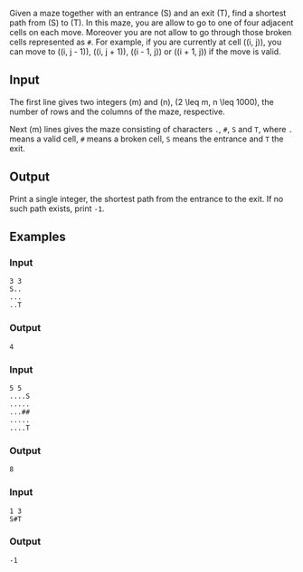 Given a maze together with an entrance \(S\) and an exit \(T\), find a shortest path from \(S\) to \(T\). In this maze, you are allow to go to one of four adjacent cells on each move. Moreover you are not allow to go through those broken cells represented as `#`. For example, if you are currently at cell \((i, j)\), you can move to \((i, j - 1)\), \((i, j + 1)\), \((i - 1, j)\) or \((i + 1, j)\) if the move is valid.

## Input
The first line gives two integers \(m\) and \(n\), \(2 \leq m, n \leq 1000\), the number of rows and the columns of the maze, respective.

Next \(m\) lines gives the maze consisting of characters `.`, `#`, `S` and `T`, where `.` means a valid cell, `#` means a broken cell, `S` means the entrance and `T` the exit.

## Output
Print a single integer, the shortest path from the entrance to the exit. If no such path exists, print `-1`.
 
## Examples
### Input
```
3 3
S..
...
..T
```
### Output
```
4
```

### Input
```
5 5
....S
.....
...##
.....
....T
```

### Output
```
8
```

### Input
```
1 3
S#T
```

### Output
```
-1
```
